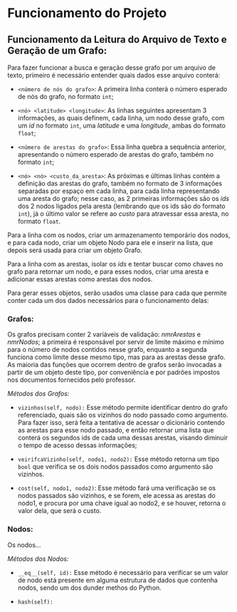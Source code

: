 # Funcionamento do Projeto

## Funcionamento da Leitura do Arquivo de Texto e Geração de um Grafo:

Para fazer funcionar a busca e geração desse grafo por um arquivo de texto, primeiro é necessário entender quais dados esse arquivo conterá:

- `<número de nós do grafo>`: A primeira linha conterá o número esperado de nós do grafo, no formato `int`;

- `<nó> <latitude> <longitude>`: As linhas seguintes apresentam 3 informações, as quais definem, cada linha, um nodo desse grafo, com um *id* no formato `int`, uma *latitude* e uma *longitude*, ambas do formato `float`;

- `<número de arestas do grafo>`: Essa linha quebra a sequência anterior, apresentando o número esperado de arestas do grafo, também no formato `int`;

- `<nó> <nó> <custo_da_aresta>`: As próximas e últimas linhas contém a definição das arestas do grafo, também no formato de 3 informações separadas por espaço em cada linha, para cada linha representando uma aresta do grafo; nesse caso, as 2 primeiras informações são os *ids* dos 2 nodos ligados pela aresta (lembrando que os ids são do formato `int`), já o último valor se refere ao *custo* para atravessar essa aresta, no formato `float`.

Para a linha com os nodos, criar um armazenamento temporário dos nodos, e para cada nodo, criar um objeto Nodo para ele e inserir na lista, que depois será usada para criar um objeto Grafo.

Para a linha com as arestas, isolar os *ids* e tentar buscar como chaves no grafo para retornar um nodo, e para esses nodos, criar uma aresta e adicionar essas arestas como arestas dos nodos.

Para gerar esses objetos, serão usados uma classe para cada que permite conter cada um dos dados necessários para o funcionamento delas:

### Grafos:

Os grafos precisam conter 2 variáveis de validação: *nmrArestas* e *nmrNodos*; a primeira é responsável por servir de limite máximo e mínimo para o número de nodos contidos nesse grafo, enquanto a segunda funciona como limite desse mesmo tipo, mas para as arestas desse grafo. As maioria das funções que ocorrem dentro de grafos serão invocadas a partir de um objeto deste tipo, por conveniência e por padrões impostos nos documentos fornecidos pelo professor.

*Métodos dos Grafos:*

- `vizinhos(self, nodo):` Esse método permite identificar dentro do grafo referenciado, quais são os vizinhos do nodo passado como argumento. Para fazer isso, será feita a tentativa de acessar o dicionário contendo as arestas para esse nodo passado, e então retornar uma
lista que conterá os segundos ids de cada uma dessas arestas, visando diminuir o tempo de acesso dessas informações;

- `veirifcaVizinho(self, nodo1, nodo2):` Esse método retorna um tipo `bool` que verifica se os dois nodos passados como argumento são vizinhos.

- `cost(self, nodo1, nodo2)`: Esse método fará uma verificação se os nodos passados são vizinhos, e se forem, ele acessa as arestas do nodo1, e procura por uma chave igual ao nodo2, e se houver, retorna o valor dela, que será o custo.

### Nodos:

Os nodos...

*Métodos dos Nodos:*

- `__eq__(self, id):` Esse método é necessário para verificar se um valor de nodo está presente em alguma estrutura de dados que contenha nodos, sendo um dos dunder methos do Python.

- `hash(self):`
